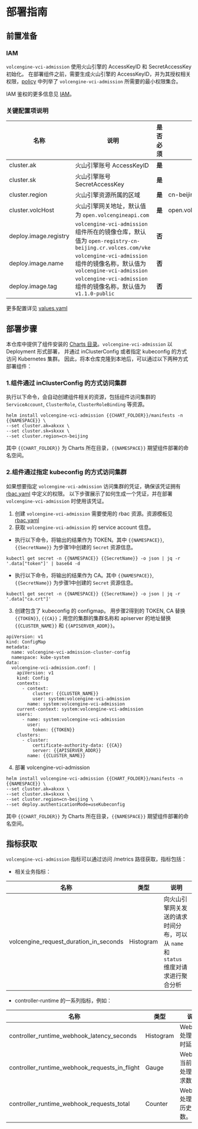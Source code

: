 # 部署指南

## 前置准备

### IAM
`volcengine-vci-admission` 使用火山引擎的 AccessKeyID 和 SecretAccessKey 初始化。
在部署组件之前，需要生成火山引擎的 AccessKeyID，并为其授权相关权限，[policy](./policy.json) 中列举了 `volcengine-vci-admission` 所需要的最小权限集合。

IAM 鉴权的更多信息见 [IAM](https://www.volcengine.com/docs/6257/0)。

### 关键配置项说明
| 名称                                                   | 说明                                                                                     | 是否必须  | 示例                     |
|------------------------------------------------------|----------------------------------------------------------------------------------------|-------|------------------------| 
| cluster.ak                                           | 火山引擎账号 AccessKeyID                                                                     | **是** |                        |
| cluster.sk                                           | 火山引擎账号 SecretAccessKey                                                                 | **是** |                        |
| cluster.region                                       | 火山引擎资源所属的区域                                                                            | **是** | cn-beijing             |
| cluster.volcHost                                      | 火山引擎网关地址，默认值为 `open.volcengineapi.com`                                                                         | **是** | open.volcengineapi.com | 
| deploy.image.registry| `volcengine-vci-admission` 组件所在的镜像仓库，默认值为 `open-registry-cn-beijing.cr.volces.com/vke` | **否** | |
| deploy.image.name| `volcengine-vci-admission` 组件的镜像名称，默认值为 `volcengine-vci-admission`                     | **否** | |
| deploy.image.tag| `volcengine-vci-admission` 组件的镜像名称，默认值为 `v1.1.0-public`                                       | **否** | |


更多配置详见 [values.yaml](../manifests/values.yaml)

## 部署步骤

本仓库中提供了组件安装的 [Charts 目录](../manifests)。`volcengine-vci-admission` 以 Deployment 形式部署，
并通过 inClusterConfig 或者指定 kubeconfig 的方式访问 Kubernetes 集群。 因此，将本仓库克隆到本地后，可以通过以下两种方式部署组件：

### 1.组件通过 inClusterConfig 的方式访问集群
执行以下命令，会自动创建组件相关的资源，包括组件访问集群的 `ServiceAccount`, `ClusterRole`, `ClusterRoleBinding` 等资源。

```
helm install volcengine-vci-admission {{CHART_FOLDER}}/manifests -n {{NAMESPACE}} \
--set cluster.ak=akxxx \
--set cluster.sk=skxxx \
--set cluster.region=cn-beijing
```
其中 `{{CHART_FOLDER}}` 为 Charts 所在目录，`{{NAMESPACE}}` 期望组件部署的命名空间。


### 2.组件通过指定 kubeconfig 的方式访问集群
如果想要指定 `volcengine-vci-admission` 访问集群的凭证，确保该凭证拥有 [rbac.yaml](../manifests/templates/rbac.yaml) 中定义的权限。
以下步骤展示了如何生成一个凭证，并在部署 `volcengine-vci-admission` 时使用该凭证。

1. 创建 `volcengine-vci-admission` 需要使用的 rbac 资源。资源模板见 [rbac.yaml](../manifests/templates/rbac.yaml)
2. 获取 `volcengine-vci-admission` 的 service account 信息。
- 执行以下命令，将输出的结果作为 TOKEN。其中 `{{NAMESPACE}}`, `{{SecretName}}` 为步骤1中创建的 `Secret` 资源信息。
```
kubectl get secret -n {{NAMESPACE}} {{SecretName}} -o json | jq -r '.data["token"]' | base64 -d 
```
- 执行以下命令，将输出的结果作为 CA。其中 `{{NAMESPACE}}`, `{{SecretName}}` 为步骤1中创建的 `Secret` 资源信息。
```
kubectl get secret -n {{NAMESPACE}} {{SecretName}} -o json | jq -r '.data["ca.crt"]'
```
3. 创建包含了 kubeconfig 的 configmap。
用步骤2得到的 TOKEN, CA 替换 `{{TOKEN}}`, `{{CA}}`；用您的集群的集群名称和 apiserver 的地址替换 `{{CLUSTER_NAME}}` 和 `{{APISERVER_ADDR}}`。

```
apiVersion: v1
kind: ConfigMap
metadata:
  name: volcengine-vci-admission-cluster-config
  namespace: kube-system
data:
  volcengine-vci-admission.conf: |
    apiVersion: v1
    kind: Config
    contexts:
      - context:
          cluster: {{CLUSTER_NAME}}
          user: system:volcengine-vci-admission
        name: system:volcengine-vci-admission
    current-context: system:volcengine-vci-admission
    users:
      - name: system:volcengine-vci-admission
        user:
          token: {{TOKEN}}
    clusters:
      - cluster:
          certificate-authority-data: {{CA}}
          server: {{APISERVER_ADDR}}
        name: {{CLUSTER_NAME}}
```
4. 部署 volcengine-vci-admission

```
helm install volcengine-vci-admission {{CHART_FOLDER}}/manifests -n {{NAMESPACE}} \
--set cluster.ak=akxxx \
--set cluster.sk=skxxx \
--set cluster.region=cn-beijing \
--set deploy.authenticationMode=useKubeconfig
```

其中 `{{CHART_FOLDER}}` 为 Charts 所在目录，`{{NAMESPACE}}` 期望组件部署的命名空间。

## 指标获取

`volcengine-vci-admission` 指标可以通过访问 /metrics 路径获取，指标包括：
- 相关业务指标：

| 名称                                    | 类型        | 说明                                                 |
|---------------------------------------|-----------|----------------------------------------------------|
| volcengine_request_duration_in_seconds                       | Histogram | 向火山引擎网关发送的请求时间分布，可以从 `name` 和 `status` 维度对请求进行聚合分析 | 

- controller-runtime 的一系列指标，例如：

| 名称                                    | 类型        | 说明                  |
|---------------------------------------|-----------|---------------------|
| controller_runtime_webhook_latency_seconds                       | Histogram | Webhook处理请求时延。      |
| controller_runtime_webhook_requests_in_flight                       | Gauge     | Webhook当前正在处理的请求数量。 |
| controller_runtime_webhook_requests_total                       | Counter   | Webhook处理请求历史总数。    |


